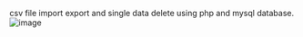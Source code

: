 csv file import export and single data delete using php and mysql database.
![image](https://github.com/amrito502/csv_file_import_export_tools_using_php/assets/86122901/8a1921c8-5570-4836-aa62-15d24cf0dc74)
